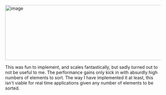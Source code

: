 <img width="533" height="178" alt="image" src="https://github.com/user-attachments/assets/12b8a927-c516-4734-a098-98c863ed06c4" />

This was fun to implement, and scales fantastically, but sadly turned out to not be useful to me. The performance gains only kick in with absurdly high numbers of elements to sort. The way I have implemented it at least, this isn't viable for real time applications given any number of elements to be sorted.
